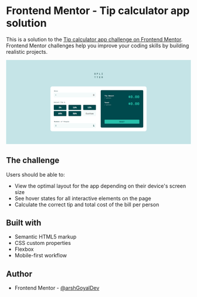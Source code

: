 # Frontend Mentor - Tip calculator app solution

This is a solution to the [Tip calculator app challenge on Frontend Mentor](https://www.frontendmentor.io/challenges/tip-calculator-app-ugJNGbJUX). 
Frontend Mentor challenges help you improve your coding skills by building realistic projects.

![](./images/screenshot.png)

## The challenge

Users should be able to:

- View the optimal layout for the app depending on their device's screen size
- See hover states for all interactive elements on the page
- Calculate the correct tip and total cost of the bill per person

## Built with

- Semantic HTML5 markup
- CSS custom properties
- Flexbox
- Mobile-first workflow

## Author

- Frontend Mentor - [@arshGoyalDev](https://www.frontendmentor.io/profile/arshGoyalDev)

